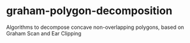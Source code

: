 # graham-polygon-decomposition
Algorithms to decompose concave non-overlapping polygons, based on Graham Scan and Ear Clipping
